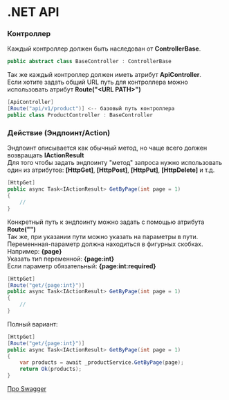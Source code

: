 # .NET API

### Контроллер
Каждый контроллер должен быть наследован от **ControllerBase**.
```C#
public abstract class BaseController : ControllerBase
```

Так же каждый контроллер должен иметь атрибут **ApiController**. <br>
Если хотите задать общий URL путь для контроллера можно использовать атрибут **Route("\<URL PATH\>")**
```C#
[ApiController]
[Route("api/v1/product")] <-- базовый путь контроллера
public class ProductController : BaseController
```

### Действие (Эндпоинт/Action)
Эндпоинт описывается как обычный метод, но чаще всего должен возвращать **IActionResult**<br>
Для того чтобы задать эндпоинту "метод" запроса нужно использовать один из атрибутов: **[HttpGet]**, **[HttpPost]**, **[HttpPut]**, **[HttpDelete]** и т.д.
```C#
[HttpGet]
public async Task<IActionResult> GetByPage(int page = 1)
{
    //
}
```

Конкретный путь к эндпоинту можно задать с помощью атрибута **Route("")**<br>
Так же, при указании пути можно указать на параметры в пути. Переменнная-параметр должна находиться в фигурных скобках. Например: **{page}**<br>
Указать тип переменной: **{page:int}**<br>
Если параметр обязательный: **{page:int:required}**
```C#
[HttpGet]
[Route("get/{page:int}")]
public async Task<IActionResult> GetByPage(int page = 1)
{
    //
}
```

Полный вариант:
```C#
[HttpGet]
[Route("get/{page:int}")]
public async Task<IActionResult> GetByPage(int page = 1)
{
    var products = await _productService.GetByPage(page);
    return Ok(products);
}
```


[Про Swagger](swagger.md)
